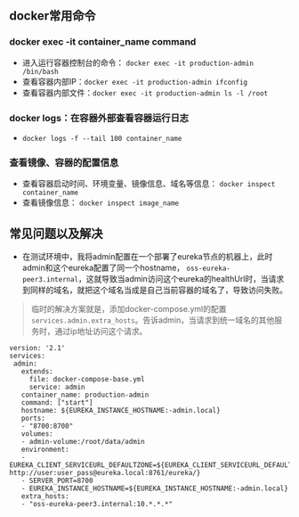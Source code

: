 ## docker常用命令
### docker exec -it container_name command
  * 进入运行容器控制台的命令： `docker exec -it production-admin /bin/bash`
  * 查看容器内部IP：`docker exec -it production-admin ifconfig`
  * 查看容器内部文件：`docker exec -it production-admin ls -l /root`
  
### docker logs：在容器外部查看容器运行日志
  * `docker logs -f --tail 100 container_name`
  
### 查看镜像、容器的配置信息
  * 查看容器启动时间、环境变量、镜像信息、域名等信息： `docker inspect container_name`
  * 查看镜像信息： `docker inspect image_name`

## 常见问题以及解决
 - 在测试环境中，我将admin配置在一个部署了eureka节点的机器上，此时admin和这个eureka配置了同一个hostname， `oss-eureka-peer3.internal`，这就导致当admin访问这个eureka的healthUrl时，当请求到同样的域名，就把这个域名当成是自己当前容器的域名了，导致访问失败。
 
 > 临时的解决方案就是，添加docker-compose.yml的配置`services.admin.extra_hosts`。告诉admin，当请求到统一域名的其他服务时，通过ip地址访问这个请求。


 ```
 version: '2.1'
services:
  admin:
    extends:
      file: docker-compose-base.yml
      service: admin
    container_name: production-admin
    command: ["start"]
    hostname: ${EUREKA_INSTANCE_HOSTNAME:-admin.local}
    ports:
    - "8700:8700"
    volumes:
    - admin-volume:/root/data/admin
    environment:
    - EUREKA_CLIENT_SERVICEURL_DEFAULTZONE=${EUREKA_CLIENT_SERVICEURL_DEFAULTZONE:-http://user:user_pass@eureka.local:8761/eureka/}
    - SERVER_PORT=8700
    - EUREKA_INSTANCE_HOSTNAME=${EUREKA_INSTANCE_HOSTNAME:-admin.local}
    extra_hosts:
    - "oss-eureka-peer3.internal:10.*.*.*"
```
